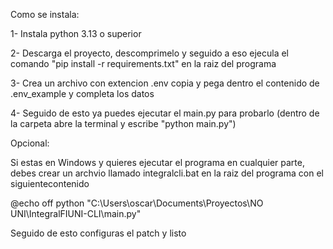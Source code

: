 Como se instala:

1- Instala python 3.13 o superior

2- Descarga el proyecto, descomprimelo y seguido a eso ejecula el comando 
"pip install -r requirements.txt" en la raiz del programa

3- Crea un archivo con extencion .env copia y pega dentro el contenido de .env_example y completa los datos

4- Seguido de esto ya puedes ejecutar el main.py para probarlo (dentro de la carpeta abre la terminal y escribe "python main.py")

Opcional:

Si estas en Windows y quieres ejecutar el programa en cualquier parte, debes crear un archvio llamado integralcli.bat en la raiz
del programa con el siguientecontenido

@echo off
python "C:\Users\oscar\Documents\Proyectos\NO UNI\IntegralFIUNI-CLI\main.py"

Seguido de esto configuras el patch y listo
